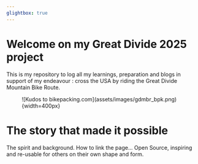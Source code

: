 ```yaml
---
glightbox: true
---
```


# Welcome on my Great Divide 2025 project

This is my repository to log all my learnings, preparation and blogs in support of my endeavour : cross the USA by riding the Great Divide Mountain Bike Route.

<figure markdown>
![Kudos to bikepacking.com](assets/images/gdmbr_bpk.png) {width=400px}
</figure>

# The story that made it possible

The spirit and background.
How to link the page...
Open Source, inspiring and re-usable for others on their own shape and form.